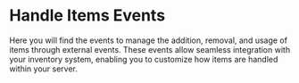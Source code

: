 # Handle Items Events

Here you will find the events to manage the addition, removal, and usage of items through external events. These events allow seamless integration with your inventory system, enabling you to customize how items are handled within your server.
